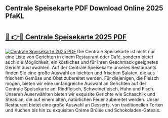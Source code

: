 ## Centrale Speisekarte PDF Download Online 2025 PfaKL

# <h2><a href="http://gc7z3u.nevu.top/?p=Centrale+Speisekarte">🔗 👉🔴 Centrale Speisekarte 2025 PDF</a></h2>

[![Centrale Speisekarte 2025 PDF](https://i.imgur.com/dBaPXMq.png)](http://gc7z3u.nevu.top/?p=Centrale+Speisekarte)
Die Centrale Speisekarte ist nicht nur eine Liste von Gerichten in einem Restaurant oder Café, sondern bietet auch die Möglichkeit, ein köstliches und für Ihren Geschmack geeignetes Gericht auszuwählen. Auf der Centrale Speisekarte unseres Restaurants finden Sie eine große Auswahl an leichten und frischen Salaten, die aus frischem Gemüse und Obst zubereitet werden. Für diejenigen, die Fleisch mögen, bieten wir eine umfangreiche Auswahl an Gerichten auf der Centrale Speisekarte an: Rindfleisch, Schweinefleisch, Huhn und Fisch. Unseren Auserwählten bieten wir exquisite Gerichte wie Schaschlik und Steak an, die auf einem alten, natürlichen Feuer zubereitet werden. Unser Restaurant bietet eine große Auswahl an Desserts, von traditionellen Torten und Kuchen bis hin zu exquisiten Crème Brûlée und Schokoladen-Gateais.
